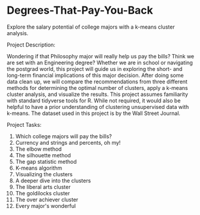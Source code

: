 # Degrees-That-Pay-You-Back
Explore the salary potential of college majors with a k-means cluster analysis.


Project Description:

Wondering if that Philosophy major will really help us pay the bills? Think we are set with an Engineering degree? Whether we are in school or navigating the postgrad world, this project will guide us in exploring the short- and long-term financial implications of this major decision. After doing some data clean up, we will compare the recommendations from three different methods for determining the optimal number of clusters, apply a k-means cluster analysis, and visualize the results.
This project assumes familiarity with standard tidyverse tools for R. While not required, it would also be helpful to have a prior understanding of clustering unsupervised data with k-means.
The dataset used in this project is by the Wall Street Journal.


Project Tasks:

1. Which college majors will pay the bills?
2. Currency and strings and percents, oh my!
3. The elbow method
4. The silhouette method
5. The gap statistic method
6. K-means algorithm
7. Visualizing the clusters
8. A deeper dive into the clusters
9. The liberal arts cluster
10. The goldilocks cluster
11. The over achiever cluster
12. Every major's wonderful

